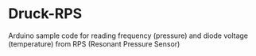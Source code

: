 # Druck-RPS
Arduino sample code for reading frequency (pressure) and diode voltage (temperature) from RPS (Resonant Pressure Sensor)
